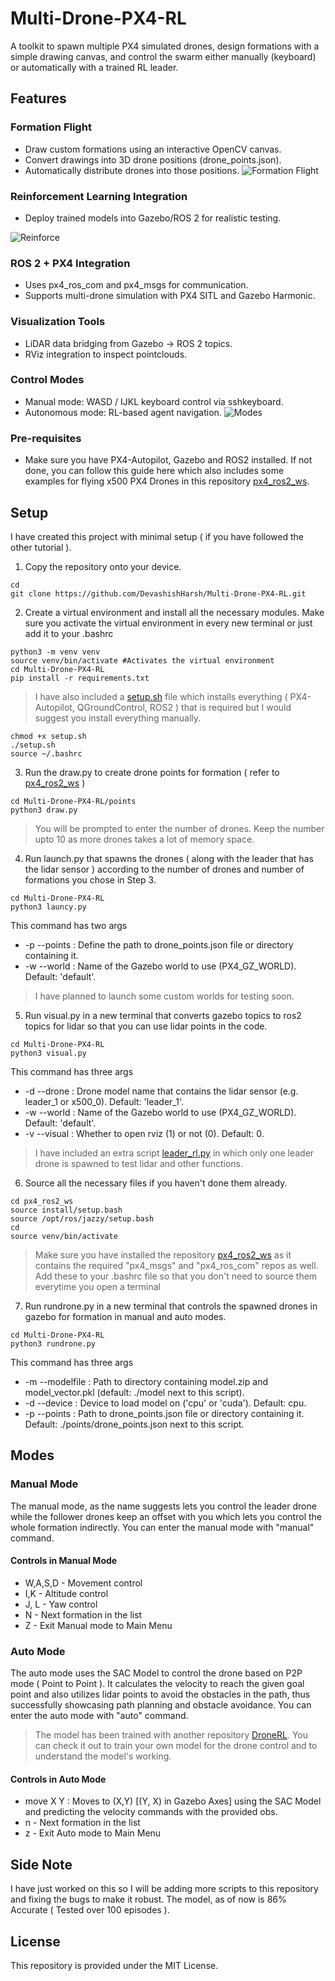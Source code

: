# Multi-Drone-PX4-RL
A toolkit to spawn multiple PX4 simulated drones, design formations with a simple drawing canvas, and control the swarm either manually (keyboard) or automatically with a trained RL leader.

## Features

### Formation Flight 
- Draw custom formations using an interactive OpenCV canvas.
- Convert drawings into 3D drone positions (drone_points.json).
- Automatically distribute drones into those positions.
![Formation Flight](assets/formation.gif)

### Reinforcement Learning Integration
- Deploy trained models into Gazebo/ROS 2 for realistic testing.

![Reinforce](assets/reinforcement.gif)

### ROS 2 + PX4 Integration

- Uses px4_ros_com and px4_msgs for communication.
- Supports multi-drone simulation with PX4 SITL and Gazebo Harmonic.

### Visualization Tools

- LiDAR data bridging from Gazebo → ROS 2 topics.
- RViz integration to inspect pointclouds.

### Control Modes

- Manual mode: WASD / IJKL keyboard control via sshkeyboard.
- Autonomous mode: RL-based agent navigation.
![Modes](assets/modes.gif)

### Pre-requisites
- Make sure you have PX4-Autopilot, Gazebo and ROS2 installed. If not done, you can follow this guide here which also includes some examples for flying x500 PX4 Drones in this repository [px4_ros2_ws](https://github.com/DevashishHarsh/px4_ros2_ws/tree/main).

## Setup
I have created this project with minimal setup ( if you have followed the other tutorial ). 
1. Copy the repository onto your device.
```
cd
git clone https://github.com/DevashishHarsh/Multi-Drone-PX4-RL.git
```
2. Create a virtual environment and install all the necessary modules.
Make sure you activate the virtual environment in every new terminal or just add it to your .bashrc
```
python3 -m venv venv
source venv/bin/activate #Activates the virtual environment
cd Multi-Drone-PX4-RL
pip install -r requirements.txt
```
> I have also included a [setup.sh](setup.sh) file which installs everything ( PX4-Autopilot, QGroundControl, ROS2 ) that is required but I would suggest you install everything manually.

```
chmod +x setup.sh
./setup.sh
source ~/.bashrc
```
3. Run the draw.py to create drone points for formation ( refer to [px4_ros2_ws](https://github.com/DevashishHarsh/px4_ros2_ws) )
```
cd Multi-Drone-PX4-RL/points
python3 draw.py
```
> You will be prompted to enter the number of drones. Keep the number upto 10 as more drones takes a lot of memory space.

4. Run launch.py that spawns the drones ( along with the leader that has the lidar sensor ) according to the number of drones and number of formations you chose in Step 3.
```
cd Multi-Drone-PX4-RL
python3 launcy.py
```
This command has two args 
- -p --points : Define the path to drone_points.json file or directory containing it.
- -w --world : Name of the Gazebo world to use (PX4_GZ_WORLD). Default: 'default'.
> I have planned to launch some custom worlds for testing soon.

5. Run visual.py in a new terminal that converts gazebo topics to ros2 topics for lidar so that you can use lidar points in the code.
```
cd Multi-Drone-PX4-RL
python3 visual.py
```
This command has three args 
- -d --drone : Drone model name that contains the lidar sensor (e.g. leader_1 or x500_0). Default: 'leader_1'.
- -w --world : Name of the Gazebo world to use (PX4_GZ_WORLD). Default: 'default'.
- -v --visual : Whether to open rviz (1) or not (0). Default: 0.
> I have included an extra script [leader_rl.py](checks/leader_rl.py) in which only one leader drone is spawned to test lidar and other functions.

6. Source all the necessary files if you haven't done them already.
```
cd px4_ros2_ws
source install/setup.bash
source /opt/ros/jazzy/setup.bash
cd
source venv/bin/activate
```
> Make sure you have installed the repository [px4_ros2_ws](https://github.com/DevashishHarsh/px4_ros2_ws) as it contains the required "px4_msgs" and "px4_ros_com" repos as well.
> Add these to your .bashrc file so that you don't need to source them everytime you open a terminal

7. Run rundrone.py in a new terminal that controls the spawned drones in gazebo for formation in manual and auto modes.
```
cd Multi-Drone-PX4-RL
python3 rundrone.py
```
This command has three args 
- -m --modelfile : Path to directory containing model.zip and model_vector.pkl (default: ./model next to this script).
- -d --device : Device to load model on ('cpu' or 'cuda'). Default: cpu.
- -p --points : Path to drone_points.json file or directory containing it. Default: ./points/drone_points.json next to this script.

## Modes
### Manual Mode 
The manual mode, as the name suggests lets you control the leader drone while the follower drones keep an offset with you which lets you control the whole formation indirectly. You can enter the manual mode with "manual" command.
#### Controls in Manual Mode
- W,A,S,D - Movement control
- I,K - Altitude control
- J, L - Yaw control
- N - Next formation in the list
- Z - Exit Manual mode to Main Menu

### Auto Mode
The auto mode uses the SAC Model to control the drone based on P2P mode ( Point to Point ). It calculates the velocity to reach the given goal point and also utilizes lidar points to avoid the obstacles in the path, thus successfully showcasing path planning and obstacle avoidance. You can enter the auto mode with "auto" command.
> The model has been trained with another repository [DroneRL](https://github.com/DevashishHarsh/DroneRL). You can check it out to train your own model for the drone control and to understand the model's working.
#### Controls in Auto Mode
- move X Y : Moves to (X,Y) [(Y, X) in Gazebo Axes] using the SAC Model and predicting the velocity commands with the provided obs. 
- n - Next formation in the list
- z - Exit Auto mode to Main Menu

## Side Note
I have just worked on this so I will be adding more scripts to this repository and fixing the bugs to make it robust. The model, as of now is 86% Accurate ( Tested over 100 episodes ). 

## License
This repository is provided under the MIT License.


